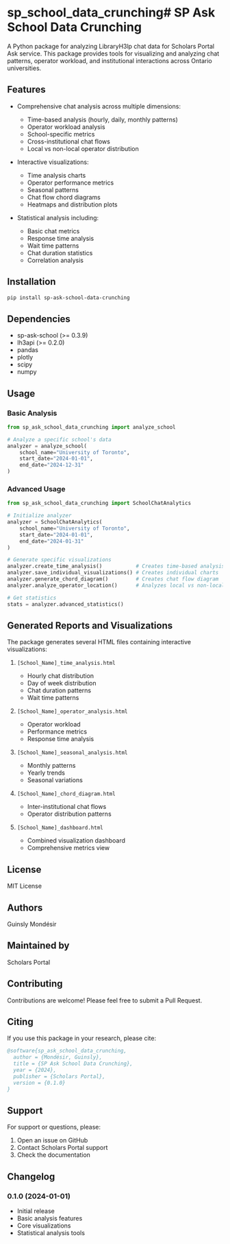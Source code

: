 # sp_school_data_crunching# SP Ask School Data Crunching

A Python package for analyzing LibraryH3lp chat data for Scholars Portal Ask service. This package provides tools for visualizing and analyzing chat patterns, operator workload, and institutional interactions across Ontario universities.

## Features

- Comprehensive chat analysis across multiple dimensions:
  - Time-based analysis (hourly, daily, monthly patterns)
  - Operator workload analysis
  - School-specific metrics
  - Cross-institutional chat flows
  - Local vs non-local operator distribution

- Interactive visualizations:
  - Time analysis charts
  - Operator performance metrics
  - Seasonal patterns
  - Chat flow chord diagrams
  - Heatmaps and distribution plots

- Statistical analysis including:
  - Basic chat metrics
  - Response time analysis
  - Wait time patterns
  - Chat duration statistics
  - Correlation analysis

## Installation

```bash
pip install sp-ask-school-data-crunching
```

## Dependencies

- sp-ask-school (>= 0.3.9)
- lh3api (>= 0.2.0)
- pandas
- plotly
- scipy
- numpy

## Usage

### Basic Analysis

```python
from sp_ask_school_data_crunching import analyze_school

# Analyze a specific school's data
analyzer = analyze_school(
    school_name="University of Toronto",
    start_date="2024-01-01",
    end_date="2024-12-31"
)
```

### Advanced Usage

```python
from sp_ask_school_data_crunching import SchoolChatAnalytics

# Initialize analyzer
analyzer = SchoolChatAnalytics(
    school_name="University of Toronto",
    start_date="2024-01-01",
    end_date="2024-01-31"
)

# Generate specific visualizations
analyzer.create_time_analysis()           # Creates time-based analysis
analyzer.save_individual_visualizations() # Creates individual charts
analyzer.generate_chord_diagram()         # Creates chat flow diagram
analyzer.analyze_operator_location()      # Analyzes local vs non-local operators

# Get statistics
stats = analyzer.advanced_statistics()
```

## Generated Reports and Visualizations

The package generates several HTML files containing interactive visualizations:

1. `[School_Name]_time_analysis.html`
   - Hourly chat distribution
   - Day of week distribution
   - Chat duration patterns
   - Wait time patterns

2. `[School_Name]_operator_analysis.html`
   - Operator workload
   - Performance metrics
   - Response time analysis

3. `[School_Name]_seasonal_analysis.html`
   - Monthly patterns
   - Yearly trends
   - Seasonal variations

4. `[School_Name]_chord_diagram.html`
   - Inter-institutional chat flows
   - Operator distribution patterns

5. `[School_Name]_dashboard.html`
   - Combined visualization dashboard
   - Comprehensive metrics view

## License

MIT License

## Authors

Guinsly Mondésir

## Maintained by

Scholars Portal

## Contributing

Contributions are welcome! Please feel free to submit a Pull Request.

## Citing

If you use this package in your research, please cite:

```bibtex
@software{sp_ask_school_data_crunching,
  author = {Mondésir, Guinsly},
  title = {SP Ask School Data Crunching},
  year = {2024},
  publisher = {Scholars Portal},
  version = {0.1.0}
}
```

## Support

For support or questions, please:
1. Open an issue on GitHub
2. Contact Scholars Portal support
3. Check the documentation

## Changelog

### 0.1.0 (2024-01-01)
- Initial release
- Basic analysis features
- Core visualizations
- Statistical analysis tools